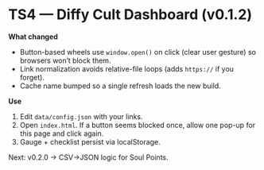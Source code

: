 # TS4 — Diffy Cult Dashboard (v0.1.2)

**What changed**
- Button-based wheels use `window.open()` on click (clear user gesture) so browsers won’t block them.
- Link normalization avoids relative-file loops (adds `https://` if you forget).
- Cache name bumped so a single refresh loads the new build.

**Use**
1. Edit `data/config.json` with your links.
2. Open `index.html`. If a button seems blocked once, allow one pop-up for this page and click again.
3. Gauge + checklist persist via localStorage.

Next: v0.2.0 → CSV→JSON logic for Soul Points.
